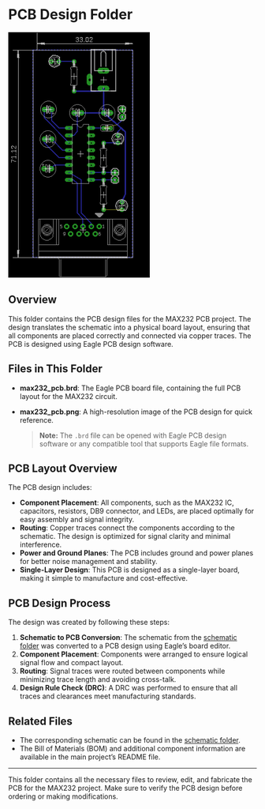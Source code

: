 # PCB Design Folder

![PCB Design Image](<./max232 board.png>)

## Overview
This folder contains the PCB design files for the MAX232 PCB project. The design translates the schematic into a physical board layout, ensuring that all components are placed correctly and connected via copper traces. The PCB is designed using Eagle PCB design software.

## Files in This Folder
- **max232_pcb.brd**: The Eagle PCB board file, containing the full PCB layout for the MAX232 circuit.
- **max232_pcb.png**: A high-resolution image of the PCB design for quick reference.

  > **Note:** The `.brd` file can be opened with Eagle PCB design software or any compatible tool that supports Eagle file formats.

## PCB Layout Overview
The PCB design includes:
- **Component Placement**: All components, such as the MAX232 IC, capacitors, resistors, DB9 connector, and LEDs, are placed optimally for easy assembly and signal integrity.
- **Routing**: Copper traces connect the components according to the schematic. The design is optimized for signal clarity and minimal interference.
- **Power and Ground Planes**: The PCB includes ground and power planes for better noise management and stability.
- **Single-Layer Design**: This PCB is designed as a single-layer board, making it simple to manufacture and cost-effective.

## PCB Design Process
The design was created by following these steps:
1. **Schematic to PCB Conversion**: The schematic from the [schematic folder](../schematics) was converted to a PCB design using Eagle’s board editor.
2. **Component Placement**: Components were arranged to ensure logical signal flow and compact layout.
3. **Routing**: Signal traces were routed between components while minimizing trace length and avoiding cross-talk.
4. **Design Rule Check (DRC)**: A DRC was performed to ensure that all traces and clearances meet manufacturing standards.

## Related Files
- The corresponding schematic can be found in the [schematic folder](../schematics).
- The Bill of Materials (BOM) and additional component information are available in the main project’s README file.


---

This folder contains all the necessary files to review, edit, and fabricate the PCB for the MAX232 project. Make sure to verify the PCB design before ordering or making modifications.
